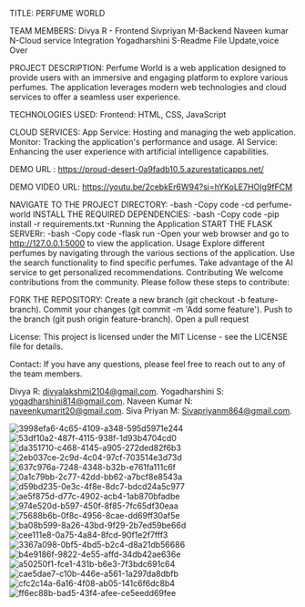 TITLE: PERFUME WORLD

TEAM MEMBERS:
Divya R - Frontend
Sivpriyan M-Backend
Naveen kumar N-Cloud service Integration
Yogadharshini S-Readme File Update,voice Over

PROJECT DESCRIPTION:
Perfume World is a web application designed to provide users with an immersive and engaging platform to explore various perfumes. The application leverages modern web technologies and cloud services to offer a seamless user experience.

TECHNOLOGIES USED:
Frontend: HTML, CSS, JavaScript


CLOUD SERVICES:
App Service: Hosting and managing the web application.
Monitor: Tracking the application's performance and usage.
AI Service: Enhancing the user experience with artificial intelligence capabilities.

DEMO URL : https://proud-desert-0a9fadb10.5.azurestaticapps.net/

DEMO VIDEO URL: https://youtu.be/2cebkEr6W94?si=hYKoLE7HOIg9fFCM


NAVIGATE TO THE PROJECT DIRECTORY:
 -bash
 -Copy code
 -cd perfume-world
INSTALL THE REQUIRED DEPENDENCIES:
 -bash
 -Copy code
 -pip install -r requirements.txt
 -Running the Application
START THE FLASK SERVERr:
 -bash
 -Copy code
 -flask run
 -Open your web browser and go to http://127.0.0.1:5000 to view the application.
Usage
 Explore different perfumes by navigating through the various sections of the application.
 Use the search functionality to find specific perfumes.
 Take advantage of the AI service to get personalized recommendations.
Contributing
We welcome contributions from the community. Please follow these steps to contribute:

FORK THE REPOSITORY:
Create a new branch (git checkout -b feature-branch).
Commit your changes (git commit -m 'Add some feature').
Push to the branch (git push origin feature-branch).
Open a pull request

License:
This project is licensed under the MIT License - see the LICENSE file for details.

Contact:
If you have any questions, please feel free to reach out to any of the team members.

Divya R: divyalakshmi2104@gmail.com.
Yogadharshini S: yogadharshini814@gmail.com.
Naveen Kumar N: naveenkumarit20@gmail.com.
Siva Priyan M: Sivapriyanm864@gmail.com.


![3998efa6-4c65-4109-a348-595d5971e244](https://github.com/Divya212004/azure-project/assets/165257544/0ab17a97-9689-4c3e-ac93-6ac4cbbe8ed7)
![53df10a2-487f-4115-938f-1d93b4704cd0](https://github.com/Divya212004/azure-project/assets/165257544/54dfc774-2361-4190-9f6b-fe96a97c8c2f)
![da351710-c468-4145-a905-272ded82f6b3](https://github.com/Divya212004/azure-project/assets/165257544/188da48b-ef85-4b6d-9d20-af9a2d8b4e3c)
![2eb037ce-2c9d-4c04-97cf-703514e3d73d](https://github.com/Divya212004/azure-project/assets/165257544/969fc63a-dfb6-4f0b-bf6a-0284498bc88f)
![637c976a-7248-4348-b32b-e761fa111c6f](https://github.com/Divya212004/azure-project/assets/165257544/0e3e1c67-990d-47bf-95de-31d3f0d2dbeb)
![0a1c79bb-2c77-42dd-bb62-a7bcf8e8543a](https://github.com/Divya212004/azure-project/assets/165257544/3da6d031-ee6a-46c0-a7f0-9d1addd0b508)
![d59bd235-0e3c-4f8e-8dc7-bdcd24a5c977](https://github.com/Divya212004/azure-project/assets/165257544/d6021a2d-ba55-4cb3-8c80-878914c2956e)
![ae5f875d-d77c-4902-acb4-1ab870bfadbe](https://github.com/Divya212004/azure-project/assets/165257544/61d205f5-293d-4b96-8d62-67a79c6f040f)
![974e520d-b597-450f-8f85-7fc65df30eaa](https://github.com/Divya212004/azure-project/assets/165257544/40dea39d-4566-49d1-918c-dc5d21a81491)
![75688b6b-0f8c-4956-8cae-dd69ff30af5e](https://github.com/Divya212004/azure-project/assets/165257544/d20700eb-f079-474c-b221-272b20f36ef8)
![ba08b599-8a26-43bd-9f29-2b7ed59be66d](https://github.com/Divya212004/azure-project/assets/165257544/6101e444-da19-4f74-a8ee-2464dcb5b832)
![cee111e8-0a75-4a84-8fcd-90f1e2f7fff3](https://github.com/Divya212004/azure-project/assets/165257544/3235f657-b930-4bf8-8f96-08613e3bd290)
![3367a098-0bf5-4bd5-b2c4-d8a21db56686](https://github.com/Divya212004/azure-project/assets/165257544/80e312d5-b339-4457-a02a-8f0f2bf872ff)
![b4e9186f-9822-4e55-affd-34db42ae636e](https://github.com/Divya212004/azure-project/assets/165257544/6608271a-841f-4ec6-976f-ab67c5f12f22)
![a50250f1-fce1-431b-b6e3-7f3bdc691c64](https://github.com/Divya212004/azure-project/assets/165257544/f0ba3f8a-d0b5-435f-a3bd-f47400794973)
![cae5dae7-c10b-446e-a561-1a297da8dbfb](https://github.com/Divya212004/azure-project/assets/165257544/f5f6fbaa-ab21-4113-bb78-ba1cd88a206d)
![cfc2c14a-6a16-4f08-ab05-141c6f6dc8b4](https://github.com/Divya212004/azure-project/assets/165257544/b637c9b9-0e65-48a0-b5ad-d88c85b5369a)
![ff6ec88b-bad5-43f4-afee-ce5eedd69fee](https://github.com/Divya212004/azure-project/assets/165257544/495d26a7-d7d5-4936-a71c-8cb111045529)

